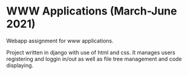 # WWW Applications (March-June 2021)
Webapp assignment for www applications.

Project written in django with use of html and css. It manages users registering and loggin in/out as well as file tree management and code displaying.
